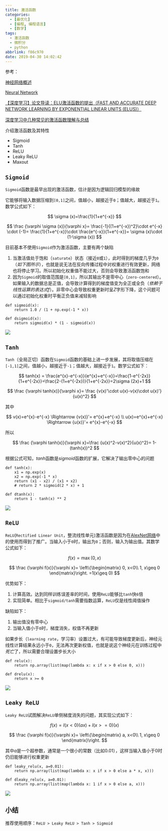 ```yaml
---
title: 激活函数
categories:
  - [最优化]
  - [编程, 编程语言]
  - [数学]
tags:
  - 激活函数
  - 微积分
  - python
abbrlink: f86c970
date: 2019-04-30 14:02:42
---
```


参考：

[神经网络概述](https://www.zhujian.tech/posts/7ca31f7.html#more)

[Neural Network](http://simtalk.cn/2016/09/08/Neural-Network/)

[【深度学习】论文导读：ELU激活函数的提出（FAST AND ACCURATE DEEP NETWORK LEARNING BY EXPONENTIAL LINEAR UNITS (ELUS)）](https://blog.csdn.net/mao_xiao_feng/article/details/53242235)

[深度学习中几种常见的激活函数理解与总结](https://www.cnblogs.com/XDU-Lakers/p/10557496.html)

介绍激活函数及其特性

* Sigmoid
* Tanh
* ReLU
* Leaky ReLU
* Maxout

## `Sigmoid`

`Sigmoid`函数是最早出现的激活函数，估计是因为逻辑回归模型的缘故

它能够将输入数据压缩到`[0,1]`之间，值越小，越接近于`0`；值越大，越接近于`1`。数学公式如下：

$$
\sigma (x)=\frac{1}{1+e^{-x}}
$$

$$
\frac {\varphi  \sigma (x)}{\varphi x}=
\frac{-1}{(1+e^{-x})^2}\cdot e^{-x} \cdot (-1)=
\frac{1}{1+e^{-x}}\cdot \frac{e^{-x}}{1+e^{-x}}= 
\sigma (x)\cdot (1-\sigma (x))
$$

目前基本不使用`Sigmoid`作为激活函数，主要有两个缺陷

1. 当激活值处于饱和（`saturate`）状态（接近`0`或`1`），此时得到的梯度几乎为`0`（*如下图所示*），也就是说无法在反向传播过程中对权重进行有效更新，网络也将停止学习。所以初始化权重值不能过大，否则会导致激活函数饱和
2. 因为`Sigmoid`的取值范围是`[0,1]`，所以其输出不是零中心（`zero-centered`）。如果输入的数据总是正值，会导致计算得到的梯度值变为全正或全负（*依赖于线性运算的表达式$f$*）。非零中心会导致权重更新时呈$Z$字形下降，这个问题可以通过初始化权重时平衡正负值来减轻影响

```
def sigmoid(x):
    return 1.0 / (1 + np.exp(-1 * x))

def dsigmoid(x):
    return sigmoid(x) * (1 - sigmoid(x))
```

![](/imgs/激活函数/sigmoid.png)

## `Tanh`

`Tanh`（全局正切）函数在`Sigmoid`函数的基础上进一步发展，其将取值压缩在`[-1,1]`之间，值越小，越接近于`-1`；值越大，越接近于`1`。数学公式如下：

$$
tanh(x) = \frac{e^{x}-e^{-x}}{e^{x}+e^{-x}}=\frac{1-e^{-2x}}{1+e^{-2x}}=\frac{2-(1+e^{-2x})}{1+e^{-2x}}=2\sigma (2x)+1
$$

$$
\frac {\varphi  tanh(x)}{\varphi x}=
\frac {v(x)'\cdot u(x)-v(x)\cdot u(x)'}{u(x)^2}
$$

其中

$$
v(x)=e^{x}-e^{-x}
\Rightarrow {v(x)}'= e^{x}+e^{-x} \\
u(x)=e^{x}+e^{-x}
\Rightarrow {u(x)}'= e^{x}-e^{-x}
$$

所以

$$
\frac {\varphi  tanh(x)}{\varphi x}=\frac {u(x)^2-v(x)^2}{u(x)^2}=
1-(tanh(x))^2
$$

根据公式可知，$tanh$函数是$sigmoid$函数的扩展，它解决了输出零中心的问题

```
def tanh(x):
    x1 = np.exp(x)
    x2 = np.exp(-1 * x)
    return (x1 - x2) / (x1 + x2)
    # return 2 * sigmoid(2 * x) + 1

def dtanh(x):
    return 1 - tanh(x) ** 2
```

![](/imgs/激活函数/tanh.png)

## `ReLU`

`ReLU`(`Rectified Linear Unit`，整流线性单元)激活函数是因为在[AlexNet网络](http://xueshu.baidu.com/usercenter/paper/show?paperid=bfdf67dfdf8cea0c47038f63e91b9df1&site=xueshu_se)中的使用而得到了推广。当输入小于`0`时，输出为`0`；否则，输入为输出值。其数学公式如下：

$$
f(x)=\max (0,x)
$$

$$
\frac {\varphi  f(x)}{\varphi x}=
\left\{\begin{matrix}
0, x<0\\ 
1, x\geq 0
\end{matrix}\right.
=1(x\geq 0)
$$

优势如下：

1. 计算高效。达到同样训练误差率的时间，使用`ReLU`能够比`tanh`快`6`倍
2. 实现简单。相比于`sigmoid/tanh`需要指数运算，`ReLU`仅是线性阈值操作

缺陷如下：

1. 输出值没有零中心
2. 当输入值小于`0`时，梯度消失，权值不再更新

如果步长（`learning rate`，学习率）设置过大，有可能导致梯度更新后，神经元线性计算结果永远小于`0`，无法再次更新权值，也就是说这个神经元在训练过程中*死亡*了，所以需要合理设置步长大小

```
def relu(x):
    return np.array(list(map(lambda x: x if x > 0 else 0, x)))

def drelu(x):
    return x >= 0
```

![](/imgs/激活函数/relu.png)

## `Leaky ReLU`

`Leaky ReLU`试图解决`ReLU`单侧梯度消失的问题，其实现公式如下：

$$
f(x)=I (x<0)(ax)+I (x>=0)(x)
$$

$$
\frac {\varphi  f(x)}{\varphi x}=
\left\{\begin{matrix}
a, x<0\\ 
1, x\geq 0
\end{matrix}\right.
$$

其中$a$是一个超参数，通常是一个很小的常数（比如$0.01$），这样当输入值小于$0$时仍旧能够进行权重更新

```
def leaky_relu(x, a=0.01):
    return np.array(list(map(lambda x: x if x > 0 else a * x, x)))

def dleaky_relu(x, a=0.01):
    return np.array(list(map(lambda x: 1 if x > 0 else a, x)))
```

![](/imgs/激活函数/leaky_relu.png)

## 小结

推荐使用顺序：`ReLU > Leaky ReLU > Tanh > Sigmoid`